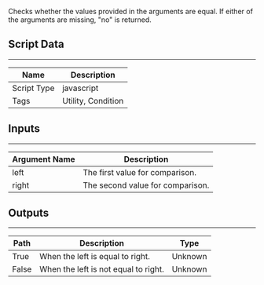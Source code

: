 Checks whether the values provided in the arguments are equal. If either of the arguments are missing, "no" is returned.

## Script Data

---

| **Name** | **Description** |
| --- | --- |
| Script Type | javascript |
| Tags | Utility, Condition |


## Inputs

---

| **Argument Name** | **Description** |
| --- | --- |
| left | The first value for comparison. |
| right | The second value for comparison. |

## Outputs

---

| **Path** | **Description** | **Type** |
| --- | --- | --- |
| True | When the left is equal to right. | Unknown |
| False | When the left is not equal to right. | Unknown |
